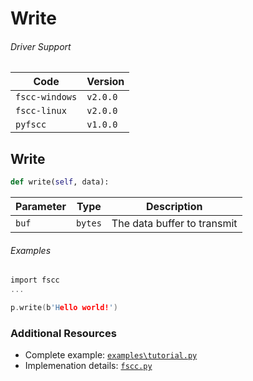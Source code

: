 # Write


###### Driver Support
| Code           | Version
| -------------- | --------
| `fscc-windows` | `v2.0.0` 
| `fscc-linux`   | `v2.0.0` 
| `pyfscc`       | `v1.0.0`


## Write
```python
def write(self, data):
```

| Parameter    | Type    | Description
| ------------ | ------- | ---------------------------
| `buf`        | `bytes` | The data buffer to transmit

###### Examples
```c
import fscc
...

p.write(b'Hello world!')
```


### Additional Resources
- Complete example: [`examples\tutorial.py`](https://github.com/commtech/pyfscc/blob/master/examples/tutorial.py)
- Implemenation details: [`fscc.py`](https://github.com/commtech/pyfscc/blob/master/fscc.py)
